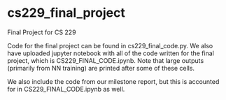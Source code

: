 # cs229_final_project
Final Project for CS 229

Code for the final project can be found in cs229_final_code.py. 
We also have uploaded jupyter notebook with all of the code written for the final project, which is CS229_FINAL_CODE.ipynb. Note that large outputs (primarily from NN training) are printed after some of these cells. 

We also include the code from our milestone report, but this is accounted for in CS229_FINAL_CODE.ipynb as well.  
